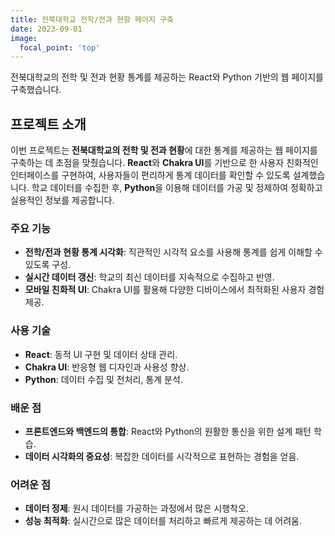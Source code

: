 ```yaml
---
title: 전북대학교 전학/전과 현항 페이지 구축
date: 2023-09-01
image:
  focal_point: 'top'
---
```


전북대학교의 전학 및 전과 현황 통계를 제공하는 React와 Python 기반의 웹 페이지를 구축했습니다.
<!--more-->
## 프로젝트 소개

이번 프로젝트는 **전북대학교의 전학 및 전과 현황**에 대한 통계를 제공하는 웹 페이지를 구축하는 데 초점을 맞췄습니다. **React**와 **Chakra UI**를 기반으로 한 사용자 친화적인 인터페이스를 구현하여, 사용자들이 편리하게 통계 데이터를 확인할 수 있도록 설계했습니다. 학교 데이터를 수집한 후, **Python**을 이용해 데이터를 가공 및 정제하여 정확하고 실용적인 정보를 제공합니다.

### 주요 기능
- **전학/전과 현황 통계 시각화**: 직관적인 시각적 요소를 사용해 통계를 쉽게 이해할 수 있도록 구성.
- **실시간 데이터 갱신**: 학교의 최신 데이터를 지속적으로 수집하고 반영.
- **모바일 친화적 UI**: Chakra UI를 활용해 다양한 디바이스에서 최적화된 사용자 경험 제공.

### 사용 기술
- **React**: 동적 UI 구현 및 데이터 상태 관리.
- **Chakra UI**: 반응형 웹 디자인과 사용성 향상.
- **Python**: 데이터 수집 및 전처리, 통계 분석.

### 배운 점
- **프론트엔드와 백엔드의 통합**: React와 Python의 원활한 통신을 위한 설계 패턴 학습.
- **데이터 시각화의 중요성**: 복잡한 데이터를 시각적으로 표현하는 경험을 얻음.

### 어려운 점
- **데이터 정제**: 원시 데이터를 가공하는 과정에서 많은 시행착오.
- **성능 최적화**: 실시간으로 많은 데이터를 처리하고 빠르게 제공하는 데 어려움.
